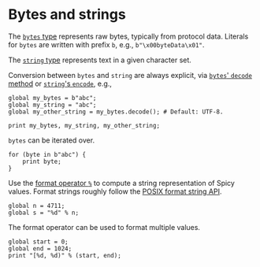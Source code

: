 # Bytes and strings

The [`bytes`
type](https://docs.zeek.org/projects/spicy/en/latest/programming/language/types.html#bytes)
represents raw bytes, typically from protocol data. Literals for `bytes` are
written with prefix `b`, e.g., `b"\x00byteData\x01"`.

The [`string`
type](https://docs.zeek.org/projects/spicy/en/latest/programming/language/types.html#string)
represents text in a given character set.

Conversion between `bytes` and `string` are always explicit, via [`bytes`'
`decode`
method](https://docs.zeek.org/projects/spicy/en/latest/programming/language/types.html#method-bytes::decode)
or [`string`'s
`encode`](https://docs.zeek.org/projects/spicy/en/latest/programming/language/types.html#method-string::encode),
e.g.,

```spicy
global my_bytes = b"abc";
global my_string = "abc";
global my_other_string = my_bytes.decode(); # Default: UTF-8.

print my_bytes, my_string, my_other_string;
```

`bytes` can be iterated over.

```spicy
for (byte in b"abc") {
    print byte;
}
```

Use the [format operator
`%`](https://docs.zeek.org/projects/spicy/en/latest/programming/language/types.html#operator-string::Modulo)
to compute a string representation of Spicy values. Format strings roughly follow the
[POSIX format string
API](https://pubs.opengroup.org/onlinepubs/9699919799/functions/strftime.html).

```spicy
global n = 4711;
global s = "%d" % n;
```

The format operator can be used to format multiple values.

```spicy
global start = 0;
global end = 1024;
print "[%d, %d)" % (start, end);
```
